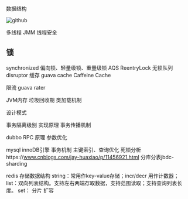 
数据结构

![github](https://upload-images.jianshu.io/upload_images/2615789-1345e368181ad779.png?imageMogr2/auto-orient/strip|imageView2/2/w/1199/format/webp) 

多线程
JMM
线程安全
## 锁
synchronized
偏向锁、轻量级锁、重量级锁
AQS
ReentryLock
无锁队列
disruptor
缓存
guava cache
Caffeine Cache

限流
guava rater

JVM内存
垃圾回收期
类加载机制

设计模式

事务隔离级别
实现原理
事务传播机制

dubbo RPC
原理
参数优化


mysql
innoDB引擎
事务机制
主键索引、查询优化
死锁分析https://www.cnblogs.com/jay-huaxiao/p/11456921.html
分库分表jbdc-sharding

redis
存储数据结构
string：常用作key-value存储；incr/decr 用作计数器；
list：双向列表结构。支持左右两端存取数据，支持范围读取；支持查询列表长度。
set：
分片
扩容


